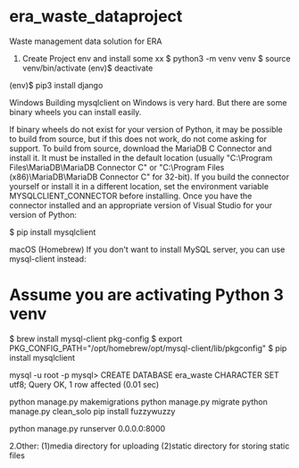 # era_waste_dataproject
Waste management data solution for ERA

1. Create Project env and install some xx
$ python3 -m venv venv
$ source venv/bin/activate
(env)$ deactivate

(env)$ pip3 install django

Windows
Building mysqlclient on Windows is very hard. But there are some binary wheels you can install easily.

If binary wheels do not exist for your version of Python, it may be possible to build from source, but if this does not work, do not come asking for support. To build from source, download the MariaDB C Connector and install it. It must be installed in the default location (usually "C:\Program Files\MariaDB\MariaDB Connector C" or "C:\Program Files (x86)\MariaDB\MariaDB Connector C" for 32-bit). If you build the connector yourself or install it in a different location, set the environment variable MYSQLCLIENT_CONNECTOR before installing. Once you have the connector installed and an appropriate version of Visual Studio for your version of Python:

$ pip install mysqlclient

macOS (Homebrew)
If you don't want to install MySQL server, you can use mysql-client instead:
# Assume you are activating Python 3 venv
$ brew install mysql-client pkg-config
$ export PKG_CONFIG_PATH="/opt/homebrew/opt/mysql-client/lib/pkgconfig"
$ pip install mysqlclient


mysql -u root -p
mysql> CREATE DATABASE era_waste CHARACTER SET utf8;
Query OK, 1 row affected (0.01 sec)

python manage.py makemigrations
python manage.py migrate
python manage.py clean_solo
pip install fuzzywuzzy

python manage.py runserver 0.0.0.0:8000


2.Other:
(1)media directory for uploading
(2)static directory for storing static files


